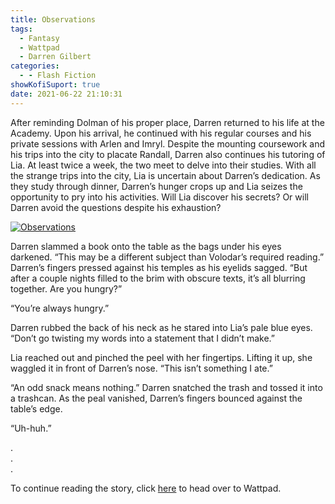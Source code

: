 ```yaml
---
title: Observations
tags:
  - Fantasy
  - Wattpad
  - Darren Gilbert
categories:
  - - Flash Fiction
showKofiSuport: true
date: 2021-06-22 21:10:31
---
```


After reminding Dolman of his proper place, Darren returned to his life at the Academy. Upon his arrival, he continued with his regular courses and his private sessions with Arlen and Imryl. Despite the mounting coursework and his trips into the city to placate Randall, Darren also continues his tutoring of Lia. At least twice a week, the two meet to delve into their studies. With all the strange trips into the city, Lia is uncertain about Darren’s dedication.<!-- more --> As they study through dinner, Darren’s hunger crops up and Lia seizes the opportunity to pry into his activities. Will Lia discover his secrets? Or will Darren avoid the questions despite his exhaustion?

<div class="center">

[![Observations](/images/covers/darrengilbert.png "Observations")](https://www.wattpad.com/1089288117-darren-gilbert-journeys-observations)

</div>

Darren slammed a book onto the table as the bags under his eyes darkened. “This may be a different subject than Volodar’s required reading.” Darren’s fingers pressed against his temples as his eyelids sagged. “But after a couple nights filled to the brim with obscure texts, it’s all blurring together. Are you hungry?”

“You’re always hungry.”

Darren rubbed the back of his neck as he stared into Lia’s pale blue eyes. “Don’t go twisting my words into a statement that I didn’t make.”

Lia reached out and pinched the peel with her fingertips. Lifting it up, she waggled it in front of Darren’s nose. “This isn’t something I ate.”

“An odd snack means nothing.” Darren snatched the trash and tossed it into a trashcan. As the peal vanished, Darren’s fingers bounced against the table’s edge. 

“Uh-huh.”

<div class="center story-ellipses">

.</br>
.</br>
.</br>

</div>

<div>

To continue reading the story, click [here](https://www.wattpad.com/1089288117-darren-gilbert-journeys-observations) to head over to Wattpad.

</div>